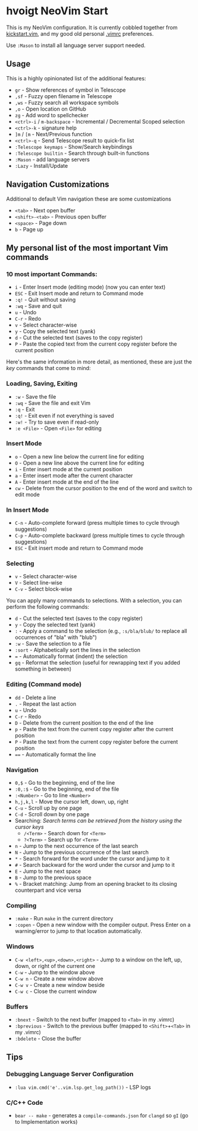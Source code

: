 # hvoigt NeoVim Start

This is my NeoVim configuration. It is currently cobbled together from
[kickstart.vim](https://github.com/nvim-lua/kickstart.nvim), and my good old
personal [.vimrc](https://www.hvoigt.net/.vimrc) preferences.

Use `:Mason` to install all language server support needed.

## Usage

This is a highly opinionated list of the additional features:

- `gr` - Show references of symbol in Telescope
- `,sf` - Fuzzy open filename in Telescope
- `,ws` - Fuzzy search all workspace symbols
- `,o` - Open location on GitHub
- `zg` - Add word to spellchecker
- `<ctrl>-i` / `m-backspace` - Incremental / Decremental Scoped selection
- `<ctrl>-k` - signature help
- `]m` / `[m` - Next/Previous function
- `<ctrl>-q` - Send Telescope result to quick-fix list
- `:Telescope keymaps` - Show/Search keybindings
- `:Telescope builtin` - Search through built-in functions
- `:Mason` - add language servers
- `:Lazy` - Install/Update

## Navigation Customizations

Additional to default Vim navigation these are some customizations

- `<tab>` - Next open buffer
- `<shift>-<tab>` - Previous open buffer
- `<space>` - Page down
- `b` - Page up

## My personal list of the most important Vim commands

### 10 most important Commands:

- `i` - Enter Insert mode (editing mode) (now you can enter text)
- `ESC` - Exit Insert mode and return to Command mode
- `:q!` - Quit without saving
- `:wq` - Save and quit
- `u` - Undo
- `C-r` - Redo
- `v` - Select character-wise
- `y` - Copy the selected text (yank)
- `d` - Cut the selected text (saves to the copy register)
- `P` - Paste the copied text from the current copy register before the current position

Here's the same information in more detail, as mentioned, these are just the *key* commands that come to mind:

### Loading, Saving, Exiting
- `:w` - Save the file
- `:wq` - Save the file and exit Vim
- `:q` - Exit
- `:q!` - Exit even if not everything is saved
- `:w!` - Try to save even if read-only
- `:e <File>` - Open `<File>` for editing

### Insert Mode
- `o` - Open a new line below the current line for editing
- `O` - Open a new line above the current line for editing
- `i` - Enter insert mode at the current position
- `a` - Enter insert mode after the current character
- `A` - Enter insert mode at the end of the line
- `cw` - Delete from the cursor position to the end of the word and switch to edit mode

### In Insert Mode
- `C-n` - Auto-complete forward (press multiple times to cycle through suggestions)
- `C-p` - Auto-complete backward (press multiple times to cycle through suggestions)
- `ESC` - Exit insert mode and return to Command mode

### Selecting
- `v` - Select character-wise
- `V` - Select line-wise
- `C-v` - Select block-wise

You can apply many commands to selections. With a selection, you can perform the following commands:

- `d` - Cut the selected text (saves to the copy register)
- `y` - Copy the selected text (yank)
- `:` - Apply a command to the selection (e.g., `:s/bla/blub/` to replace all occurrences of "bla" with "blub")
- `:w` - Save the selection to a file
- `:sort` - Alphabetically sort the lines in the selection
- `=` - Automatically format (indent) the selection
- `gq` - Reformat the selection (useful for rewrapping text if you added something in between)

### Editing (Command mode)
- `dd` - Delete a line
- `.` - Repeat the last action
- `u` - Undo
- `C-r` - Redo
- `D` - Delete from the current position to the end of the line
- `p` - Paste the text from the current copy register after the current position
- `P` - Paste the text from the current copy register before the current position
- `==` - Automatically format the line

### Navigation
- `0,$` - Go to the beginning, end of the line
- `:0,:$` - Go to the beginning, end of the file
- `:<Number>` - Go to line `<Number>`
- `h,j,k,l` - Move the cursor left, down, up, right
- `C-u` - Scroll up by one page
- `C-d` - Scroll down by one page
- Searching: _Search terms can be retrieved from the history using the cursor keys_
  - `/<Term>` - Search down for `<Term>`
  - `?<Term>` - Search up for `<Term>`
- `n` - Jump to the next occurrence of the last search
- `N` - Jump to the previous occurrence of the last search
- `*` - Search forward for the word under the cursor and jump to it
- `#` - Search backward for the word under the cursor and jump to it
- `E` - Jump to the next space
- `B` - Jump to the previous space
- `%` - Bracket matching: Jump from an opening bracket to its closing counterpart and vice versa

### Compiling
- `:make` - Run `make` in the current directory
- `:copen` - Open a new window with the compiler output. Press Enter on a warning/error to jump to that location automatically.

### Windows
- `C-w <left>,<up>,<down>,<right>` - Jump to a window on the left, up, down, or right of the current one
- `C-w` - Jump to the window above
- `C-w n` - Create a new window above
- `C-w v` - Create a new window beside
- `C-w c` - Close the current window

### Buffers
- `:bnext` - Switch to the next buffer (mapped to `<Tab>` in my .vimrc)
- `:bprevious` - Switch to the previous buffer (mapped to `<Shift>`+`<Tab>` in my .vimrc)
- `:bdelete` - Close the buffer
## Tips

### Debugging Language Server Configuration

- `:lua vim.cmd('e'..vim.lsp.get_log_path())` - LSP logs

### C/C++ Code

- `bear -- make` - generates a `compile-commands.json`  for `clangd` so `gI` (go to Implementation works)
